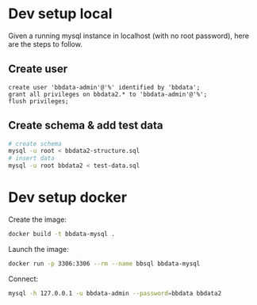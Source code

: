 # Dev setup local

Given a running mysql instance in localhost (with no root password), here are the steps to follow.

## Create user

```mysql
create user 'bbdata-admin'@'%' identified by 'bbdata';
grant all privileges on bbdata2.* to 'bbdata-admin'@'%';
flush privileges;
```

## Create schema & add test data

```bash
# create schema
mysql -u root < bbdata2-structure.sql
# insert data
mysql -u root bbdata2 < test-data.sql
```

# Dev setup docker

Create the image:
```bash
docker build -t bbdata-mysql .
``` 

Launch the image:
```bash
docker run -p 3306:3306 --rm --name bbsql bbdata-mysql
```

Connect:
```bash
mysql -h 127.0.0.1 -u bbdata-admin --password=bbdata bbdata2
```